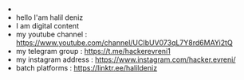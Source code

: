 -
- hello I'am halil deniz
- I am digital content
- my youtube channel   :  https://www.youtube.com/channel/UCIbUV073qL7Y8rd6MAYi2tQ
- my telegram group    :  https://t.me/hackerevreni1
- my instagram address :  https://www.instagram.com/hacker.evreni/
- batch platforms      :  https://linktr.ee/halildeniz
